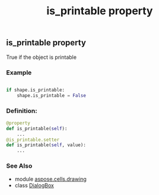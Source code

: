 ﻿---
title: is_printable property
second_title: Aspose.Cells for Python via .NET API References
description: 
type: docs
weight: 610
url: /aspose.cells.drawing/dialogbox/is_printable/
is_root: false
---

## is_printable property


True if the object is printable

### Example 


```python

if shape.is_printable:
    shape.is_printable = False

```
### Definition:
```python
@property
def is_printable(self):
    ...
@is_printable.setter
def is_printable(self, value):
    ...
```

### See Also
* module [aspose.cells.drawing](../../)
* class [DialogBox](/cells/python-net/aspose.cells.drawing/dialogbox)
